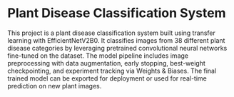 # Plant Disease Classification System
This project is a plant disease classification system built using transfer learning with EfficientNetV2B0. It classifies images from 38 different plant disease categories by leveraging pretrained convolutional neural networks fine-tuned on the dataset. The model pipeline includes image preprocessing with data augmentation, early stopping, best-weight checkpointing, and experiment tracking via Weights & Biases. The final trained model can be exported for deployment or used for real-time prediction on new plant images.
